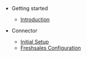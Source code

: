 - Getting started

  - [Introduction](introduction.md)

- Connector

  - [Initial Setup](connectors/initialSetup.md)
  - [Freshsales Configuration](connectors/freshsales.md)
